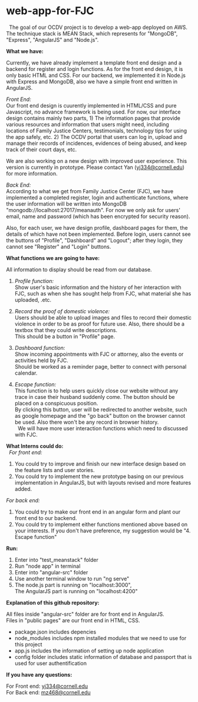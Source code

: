 # web-app-for-FJC
 
The goal of our OCDV project is to develop a web-app deployed on AWS. The technique stack is MEAN Stack, which represents for  "MongoDB", "Express", "AngularJS" and  "Node.js".

**What we have:**  
  
Currently, we have already implement a template front end design and a backend for register and login functions. As for the front end design, it is only basic HTML and CSS. For our backend, we implemented it in Node.js with Express and MongoDB, also we have a simple front end written in AngularJS.
  
_Front End:_  
Our front end design is cuurently implemented in HTML/CSS and pure Javascript, no advance framework is being used. For now, our interface design contains mainly two parts, 1) The information pages that provide various resources and information that users might need, including locations of Family Justice Centers, testimonials, technology tips for using the app safely, etc. 
2) The OCDV portal that users can log in, upload and manage their records of incidences, evidences of being abused, and keep track of their court days, etc.

We are also working on a new design with improved user experience. This version is currently in prototype. Please contact Yan (yj334@cornell.edu) for more information.

_Back End:_  
According to what we get from Family Justice Center (FJC), we have implemented a completed register, login and authenticate functions, where the user information will be written into MongoDB "mongodb://localhost:27017/meanauth". For now we only ask for users' email, name and password (which has been encrypted for security reason).  

Also, for each user, we have design profile, dashboard pages for them, the details of which have not been implemented. Before login, users cannot see the buttons of "Profile", "Dashboard" and "Logout"; after they login, they cannot see "Register" and "Login" buttons.  

**What functions we are going to have:**  

All information to display should be read from our database.  

1.	*Profile function:*  
Show user's basic information and the history of her interaction with FJC, such as when she has sought help from FJC, what material she has uploaded, .etc.  

2.	*Record the proof of domestic violence:*  
Users should be able to upload images and files to record their domestic violence in order to be as proof for future use. Also, there should be a textbox that they could write descriptions.  
This should be a button in "Profile" page.  

3.	*Dashboard function:*  
Show incoming appointments with FJC or attorney, also the events or activities held by FJC.  
Should be worked as a reminder page, better to connect with personal calendar.  

4.	*Escape function:*  
This function is to help users quickly close our website without any trace in case their husband suddenly come. The button should be placed on a conspicuous position.  
By clicking this button, user will be redirected to another website, such as google homepage and the "go back" button on the browser cannot be used. Also there won't be any record in browser history.  
 
We will have more user interaction functions which need to discussed with FJC.  

**What Interns could do:**  
 
*For front end:*  
1.	You could try to improve and finish our new interface design based on the feature lists and user stories.
2.  You could try to implement the new prototype basing on our previous implementation in AngularJS, but with layouts revised and more features added. 

*For back end:*  

1.	You could try to make our front end in an angular form and plant our front end to our backend.  
2.	You could try to implement either functions mentioned above based on your interests. If you don't have preference, my suggestion would be "4. Escape function"  

**Run:**  

1.	Enter into "test_meanstack" folder  
2.	Run "node app" in terminal  
3.	Enter into "angular-src" folder  
4.	Use another terminal window to run "ng serve"  
5.	The node.js part is running on "localhost:3000",  
The AngularJS part is running on "localhost:4200"  

**Explanation of this github repository:**  

All files inside "angular-src" folder are for front end in AngularJS.  
Files in "public pages" are our front end in HTML, CSS.  
* package.json includes depencies  
* node_modules includes npm installed modules that we need to use for this project  
* app.js includes the information of setting up node application  
* config folder includes static information of database and passport that is used for user authentification  

**If you have any questions:**  

For Front end: yj334@cornell.edu  
For Back end: mz468@cornell.edu  


